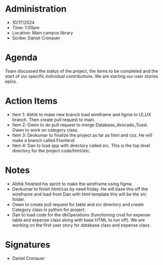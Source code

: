# Administration
- 10/17/2024
- Time: 1:00pm
- Location: Main campus library
- Scribe:  Daniel Cronauer


# Agenda
Team discussed the status of the project, the items to be completed and the start of our specific individual contributions. We are starting our user stories epics.


# Action Items
- Item 1: Abhik to make new branch load wireframe and figma to UI_UX branch. Then create pull request to main. 
- Item 2: Owen to do pull request to merge Database_Avocado_Toast. Owen to work on category class. 
- Item 3: Devkumar to finalize the project as far as html and css. He will make a branch called Frontend
- Item 4: Dan to load app with directory called src. This is the top level directory for the project code/html/etc. 

# Notes
- Abhik finished his sprint to make the wireframe using figma 
- Devkumar to finish html/css by need friday. He will base this off the wireframe and load from Dan with html template this will be the src folder.
- Owen to create pull request for table and src directory and create Category class in python for project.
- Dan to load code for the dbOperations (functioning crud for expense table and expense class along with base HTML to run off). We are working on the first user story for database class and expense class.
 

# Signatures
- Daniel Cronauer

